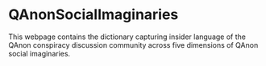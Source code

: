 # QAnonSocialImaginaries
This webpage contains the dictionary capturing insider language of the QAnon conspiracy discussion community across five dimensions of QAnon social imaginaries.
